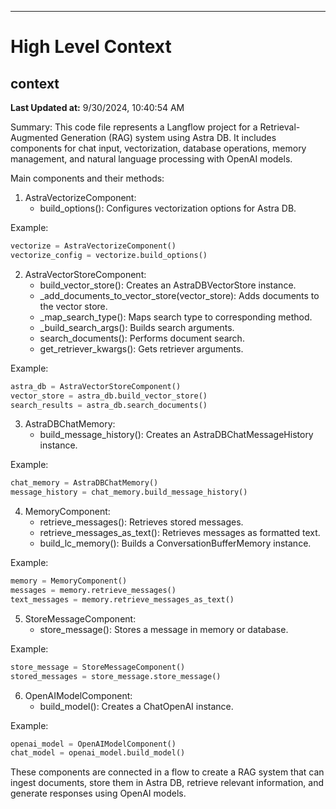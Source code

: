 

---
# High Level Context
## context
**Last Updated at:** 9/30/2024, 10:40:54 AM

Summary:
This code file represents a Langflow project for a Retrieval-Augmented Generation (RAG) system using Astra DB. It includes components for chat input, vectorization, database operations, memory management, and natural language processing with OpenAI models.

Main components and their methods:

1. AstraVectorizeComponent:
   - build_options(): Configures vectorization options for Astra DB.

Example:
```python
vectorize = AstraVectorizeComponent()
vectorize_config = vectorize.build_options()
```

2. AstraVectorStoreComponent:
   - build_vector_store(): Creates an AstraDBVectorStore instance.
   - _add_documents_to_vector_store(vector_store): Adds documents to the vector store.
   - _map_search_type(): Maps search type to corresponding method.
   - _build_search_args(): Builds search arguments.
   - search_documents(): Performs document search.
   - get_retriever_kwargs(): Gets retriever arguments.

Example:
```python
astra_db = AstraVectorStoreComponent()
vector_store = astra_db.build_vector_store()
search_results = astra_db.search_documents()
```

3. AstraDBChatMemory:
   - build_message_history(): Creates an AstraDBChatMessageHistory instance.

Example:
```python
chat_memory = AstraDBChatMemory()
message_history = chat_memory.build_message_history()
```

4. MemoryComponent:
   - retrieve_messages(): Retrieves stored messages.
   - retrieve_messages_as_text(): Retrieves messages as formatted text.
   - build_lc_memory(): Builds a ConversationBufferMemory instance.

Example:
```python
memory = MemoryComponent()
messages = memory.retrieve_messages()
text_messages = memory.retrieve_messages_as_text()
```

5. StoreMessageComponent:
   - store_message(): Stores a message in memory or database.

Example:
```python
store_message = StoreMessageComponent()
stored_messages = store_message.store_message()
```

6. OpenAIModelComponent:
   - build_model(): Creates a ChatOpenAI instance.

Example:
```python
openai_model = OpenAIModelComponent()
chat_model = openai_model.build_model()
```

These components are connected in a flow to create a RAG system that can ingest documents, store them in Astra DB, retrieve relevant information, and generate responses using OpenAI models.
